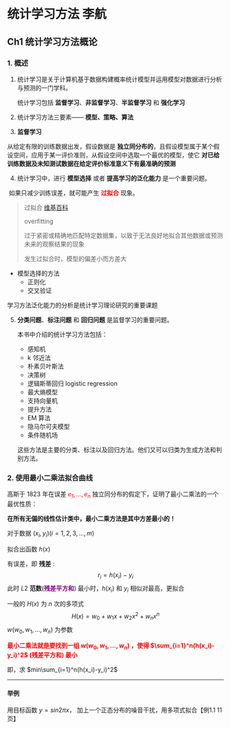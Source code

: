 # 统计学习方法 李航



## Ch1 统计学习方法概论



### 1. 概述

1. 统计学习是关于计算机基于数据构建概率统计模型并运用模型对数据进行分析与预测的一门学科。

    统计学习包括 **监督学习**、**非监督学习**、**半监督学习** 和 **强化学习**

    

2. 统计学习方法三要素—— **模型、策略、算法**



3. **监督学习**

从给定有限的训练数据出发，假设数据是 **独立同分布的**，且假设模型属于某个假设空间，应用于某一评价准则，从假设空间中选取一个最优的模型，使它 **对已给训练数据及未知测试数据在给定评价标准意义下有最准确的预测**



4. 统计学习中，进行 **模型选择** 或者 **提高学习的泛化能力** 是一个重要问题。

​		如果只减少训练误差，就可能产生 <font color=red>**过拟合**</font> 现象。

> 过拟合  [维基百科](https://zh.wikipedia.org/wiki/%E9%81%8E%E9%81%A9)
>
> overfitting
>
> 过于紧密或精确地匹配特定数据集，以致于无法良好地拟合其他数据或预测未来的观察结果的现象
>
> 发生过拟合时，模型的偏差小而方差大

  - 模型选择的方法
    - 正则化
    - 交叉验证

学习方法泛化能力的分析是统计学习理论研究的重要课题



5. **分类问题**、**标注问题** 和 **回归问题**  是监督学习的重要问题。

    本书中介绍的统计学习方法包括：

    - 感知机
    - k 邻近法
    - 朴素贝叶斯法
    - 决策树
    - 逻辑斯蒂回归 logistic regression
    - 最大熵模型
    - 支持向量机
    - 提升方法
    - EM 算法
    - 隐马尔可夫模型
    - 条件随机场

    这些方法是主要的分类、标注以及回归方法。他们又可以归类为生成方法和判别方法。





### 2. 使用最小二乘法拟合曲线

高斯于 1823 年在误差 <font color=red> $e_1,...,e_n$ </font> 独立同分布的假定下，证明了最小二乘法的一个最优性质：

**在所有无偏的线性估计类中，最小二乘方法是其中方差最小的！**

对于数据 $(x_i,y_i)(i = 1,2,3,...,m)$

拟合出函数 $h(x)$

有误差，即 **残差** : 
$$
r_i = h(x_i) - y_i
$$
此时 $L2$  **范数**(<font color = purple>**残差平方和**</font>) 最小时，$h(x_i)$ 和 $y_i$ 相似对最高，更拟合

一般的 $H(x)$ 为 $n$ 次的多项式
$$
H(x) = w_0 + w_1x + w_2x^2 + w_nx^n
$$
$w(w_0,w_1,...,w_n)$ 为参数

**<font color = red>最小二乘法就是要找到一组 $w(w_0,w_1,...,w_n)$ ，使得 $\sum_{i=1}^n(h(x_i)-y_i)^2$ (残差平方和) 最小</font>**

即，求 $min\sum_{i=1}^n(h(x_i)-y_i)^2$

****

#### 举例

用目标函数 $y = sin2\pi x$， 加上一个正态分布的噪音干扰，用多项式拟合【例1.1 11 页】









































































